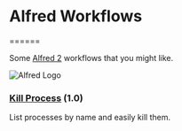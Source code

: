 # Alfred Workflows
======

Some [Alfred 2](http://www.alfredapp.com/) workflows that you might like.

![Alfred Logo](https://cloud.githubusercontent.com/assets/398893/3528722/5b5b30c6-0792-11e4-956d-750ac3a00bd8.png)

### [Kill Process](https://github.com/MagicWishMonkey/alfred/blob/master/Kill%20Process.alfredworkflow) (1.0)

List processes by name and easily kill them.
